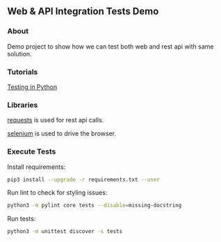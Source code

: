 ## Web & API Integration Tests Demo

### About
Demo project to show how we can test both web and rest api with same solution.

### Tutorials
[Testing in Python](https://realpython.com/python-testing/)

### Libraries

[requests](https://realpython.com/python-requests/) is used for rest api calls.

[selenium](https://selenium-python.readthedocs.io/) is used to drive the browser.

### Execute Tests

Install requirements:
```bash
pip3 install --upgrade -r requirements.txt --user
```

Run lint to check for styling issues:
```bash
python3 -m pylint core tests --disable=missing-docstring
```

Run tests:
```bash
python3 -m unittest discover -s tests
```